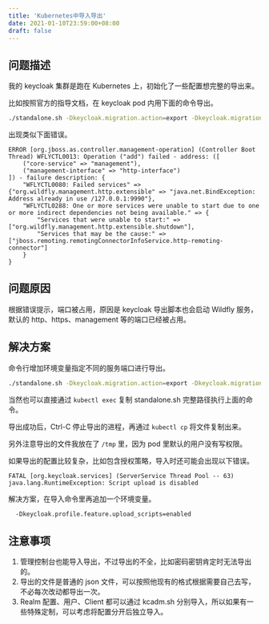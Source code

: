 ```yaml
---
title: 'Kubernetes中导入导出'
date: 2021-01-10T23:59:00+08:00
draft: false
---
```


## 问题描述

我的 keycloak 集群是跑在 Kubernetes 上，初始化了一些配置想完整的导出来。

比如按照官方的指导文档，在 keycloak pod 内用下面的命令导出。

```bash
./standalone.sh -Dkeycloak.migration.action=export -Dkeycloak.migration.provider=singleFile -Dkeycloak.migration.file=keycloak-export.json
```

出现类似下面错误。

```log
ERROR [org.jboss.as.controller.management-operation] (Controller Boot Thread) WFLYCTL0013: Operation ("add") failed - address: ([
    ("core-service" => "management"),
    ("management-interface" => "http-interface")
]) - failure description: {
    "WFLYCTL0080: Failed services" => {"org.wildfly.management.http.extensible" => "java.net.BindException: Address already in use /127.0.0.1:9990"},
    "WFLYCTL0288: One or more services were unable to start due to one or more indirect dependencies not being available." => {
        "Services that were unable to start:" => ["org.wildfly.management.http.extensible.shutdown"],
        "Services that may be the cause:" => ["jboss.remoting.remotingConnectorInfoService.http-remoting-connector"]
    }
}
```

## 问题原因

根据错误提示，端口被占用，原因是 keycloak 导出脚本也会启动 Wildfly 服务，默认的 http、https、management 等的端口已经被占用。

## 解决方案

命令行增加环境变量指定不同的服务端口进行导出。

```bash
./standalone.sh -Dkeycloak.migration.action=export -Dkeycloak.migration.provider=dir -Dkeycloak.migration.dir=/tmp -Djboss.http.port=8888 -Djboss.https.port=9999 -Djboss.management.http.port=7777
```

当然也可以直接通过 `kubectl exec` 复制 standalone.sh 完整路径执行上面的命令。

导出成功后，Ctrl-C 停止导出的进程，再通过 `kubectl cp` 将文件复制出来。

另外注意导出的文件我放在了 `/tmp` 里，因为 pod 里默认的用户没有写权限。

如果导出的配置比较复杂，比如包含授权策略，导入时还可能会出现以下错误。

```log
FATAL [org.keycloak.services] (ServerService Thread Pool -- 63) java.lang.RuntimeException: Script upload is disabled
```

解决方案，在导入命令里再追加一个环境变量。

```bash
  -Dkeycloak.profile.feature.upload_scripts=enabled
```

## 注意事项

1. 管理控制台也能导入导出，不过导出的不全，比如密码密钥肯定时无法导出的。
2. 导出的文件是普通的 json 文件，可以按照他现有的格式根据需要自己去写，不必每次改动都导出一次。
3. Realm 配置、用户、Client 都可以通过 kcadm.sh 分别导入，所以如果有一些特殊定制，可以考虑将配置分开后独立导入。
